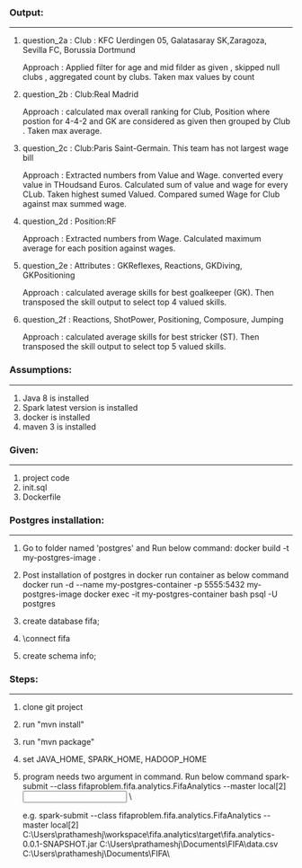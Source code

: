 ### Output:
***
1. question_2a : Club : KFC Uerdingen 05, Galatasaray SK,Zaragoza, Sevilla FC, Borussia Dortmund

   Approach    : Applied filter for age and mid filder as given , skipped null clubs , aggregated count by clubs. Taken max values by count	
	 
2. question_2b : Club:Real Madrid

   Approach    : calculated max overall ranking for Club, Position where postion for 4-4-2 and GK are considered as given then grouped by Club . Taken max average.
		 
3. question_2c : Club:Paris Saint-Germain. This team has not largest wage bill

   Approach    : Extracted numbers from Value and Wage. converted every value in THoudsand Euros. Calculated sum of value and wage for every CLub. Taken highest sumed Valued. Compared sumed Wage for Club against max summed wage.
		 
4. question_2d : Position:RF

   Approach    : Extracted numbers from Wage. Calculated maximum average for each position against wages.

5. question_2e : Attributes : GKReflexes, Reactions, GKDiving, GKPositioning

   Approach    : calculated average skills for best goalkeeper (GK). Then transposed the skill output to select top 4 valued skills.
   
6. question_2f : Reactions, ShotPower, Positioning, Composure, Jumping

   Approach    : calculated average skills for best stricker (ST). Then transposed the skill output to select top 5 valued skills.	
### Assumptions:
***
1. Java 8 is installed
2. Spark latest version is installed
3. docker is installed
4. maven 3 is installed

### Given:
***
1. project code 
2. init.sql
3. Dockerfile

### Postgres installation:
***
1. Go to folder named 'postgres' and Run below command:
	docker build -t my-postgres-image .
	
2. Post installation of postgres in docker run container as below command	
	docker run -d --name my-postgres-container -p 5555:5432 my-postgres-image
	docker exec -it my-postgres-container bash
	psql -U postgres
	
3. create database fifa;
4. \connect fifa
5. create schema info;

### Steps:
***
1. clone git project
2. run "mvn install"
3. run "mvn package"
4. set JAVA_HOME, SPARK_HOME, HADOOP_HOME
5. program needs two argument in command. Run below command
	spark-submit --class fifaproblem.fifa.analytics.FifaAnalytics --master local[2] <path of jar file> <input file path> <output folde path>\
	
	e.g. 
	spark-submit --class fifaproblem.fifa.analytics.FifaAnalytics --master local[2] C:\Users\prathameshj\workspace\fifa.analytics\target\fifa.analytics-0.0.1-SNAPSHOT.jar C:\Users\prathameshj\Documents\FIFA\data.csv C:\Users\prathameshj\Documents\FIFA\


